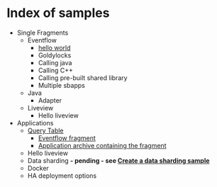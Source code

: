 # Index of samples

* Single Fragments
    * Eventflow
        * [hello world](../fragments/eventflow/helloworld/src/site/markdown/index.md)
        * Goldylocks
        * Calling java
        * Calling C++
        * Calling pre-built shared library
        * Multiple sbapps
    * Java
        * Adapter
    * Liveview
        * Hello liveview
* Applications
    * [Query Table](../applications/querytable/pom.xml)
        * [Eventflow fragment](../applications/querytable/querytable-eventflowfragment/src/site/markdown/index.md) 
        * [Application archive containing the fragment](../applications/querytable/querytable-application/src/site/markdown/index.md)
    * Hello liveview
    * Data sharding **- pending - see [Create a data sharding sample](https://github.com/plord12/samples/issues/1)**
    * Docker
    * HA deployment options